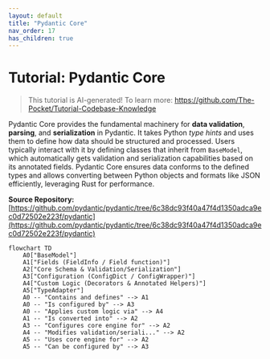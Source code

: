 ```yaml
---
layout: default
title: "Pydantic Core"
nav_order: 17
has_children: true
---
```


# Tutorial: Pydantic Core

> This tutorial is AI-generated! To learn more: https://github.com/The-Pocket/Tutorial-Codebase-Knowledge

Pydantic Core provides the fundamental machinery for **data validation**, **parsing**, and **serialization** in Pydantic. It takes Python *type hints* and uses them to define how data should be structured and processed. Users typically interact with it by defining classes that inherit from `BaseModel`, which automatically gets validation and serialization capabilities based on its annotated fields. Pydantic Core ensures data conforms to the defined types and allows converting between Python objects and formats like JSON efficiently, leveraging Rust for performance.


**Source Repository:** [https://github.com/pydantic/pydantic/tree/6c38dc93f40a47f4d1350adca9ec0d72502e223f/pydantic](https://github.com/pydantic/pydantic/tree/6c38dc93f40a47f4d1350adca9ec0d72502e223f/pydantic)

```mermaid
flowchart TD
    A0["BaseModel"]
    A1["Fields (FieldInfo / Field function)"]
    A2["Core Schema & Validation/Serialization"]
    A3["Configuration (ConfigDict / ConfigWrapper)"]
    A4["Custom Logic (Decorators & Annotated Helpers)"]
    A5["TypeAdapter"]
    A0 -- "Contains and defines" --> A1
    A0 -- "Is configured by" --> A3
    A0 -- "Applies custom logic via" --> A4
    A1 -- "Is converted into" --> A2
    A3 -- "Configures core engine for" --> A2
    A4 -- "Modifies validation/seriali..." --> A2
    A5 -- "Uses core engine for" --> A2
    A5 -- "Can be configured by" --> A3
```
